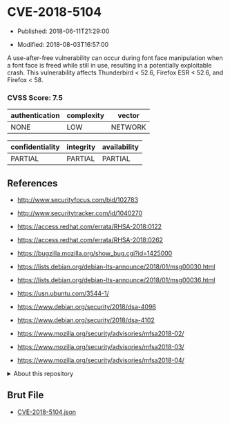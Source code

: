 # CVE-2018-5104

- Published: 2018-06-11T21:29:00

- Modified: 2018-08-03T16:57:00

A use-after-free vulnerability can occur during font face manipulation when a font face is freed while still in use, resulting in a potentially exploitable crash. This vulnerability affects Thunderbird < 52.6, Firefox ESR < 52.6, and Firefox < 58.

### CVSS Score: **7.5**

| authentication | complexity | vector |
| --- | --- | --- |
| NONE | LOW | NETWORK |

| confidentiality | integrity | availability |
| --- | --- | --- |
| PARTIAL | PARTIAL | PARTIAL |

## References

* http://www.securityfocus.com/bid/102783

* http://www.securitytracker.com/id/1040270

* https://access.redhat.com/errata/RHSA-2018:0122

* https://access.redhat.com/errata/RHSA-2018:0262

* https://bugzilla.mozilla.org/show_bug.cgi?id=1425000

* https://lists.debian.org/debian-lts-announce/2018/01/msg00030.html

* https://lists.debian.org/debian-lts-announce/2018/01/msg00036.html

* https://usn.ubuntu.com/3544-1/

* https://www.debian.org/security/2018/dsa-4096

* https://www.debian.org/security/2018/dsa-4102

* https://www.mozilla.org/security/advisories/mfsa2018-02/

* https://www.mozilla.org/security/advisories/mfsa2018-03/

* https://www.mozilla.org/security/advisories/mfsa2018-04/

<details>
<summary>About this repository</summary> 

  This repository is part of the project [Live Hack CVE](https://github.com/Live-Hack-CVE). Main website can be found [www.live-hack.org](https://www.live-hack.org) 
  
  Made by [Sn0wAlice](https://github.com/Sn0wAlice) for the people that care about security and need to have a feed of the latest CVEs. Hope you enjoy it, don't forget to star the repo and follow me on [Twitter](https://twitter.com/Sn0wAlice) and [Github](https://github.com/Sn0wAlice). And that is my [personnal website](https://www.alice-snow.me/)

  - [Home Page](https://github.com/Live-Hack-CVE)
  - [Framework](https://github.com/Live-Hack-CVE/cve-framework)
  - [CVE database](https://github.com/Live-Hack-CVE/full_database)
  - [Changelog](https://github.com/Live-Hack-CVE/Changelog)
</details>

## Brut File

* [CVE-2018-5104.json](https://raw.githubusercontent.com/Live-Hack-CVE/full_database/main/cves/2018/CVE-2018-5104.json)

